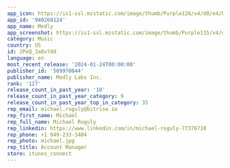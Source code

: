 ```yaml
---
app_icon: https://is1-ssl.mzstatic.com/image/thumb/Purple126/v4/d0/e4/b2/d0e4b26b-caa4-fe69-cdd4-0cbddbd242a1/AppIcon-0-0-1x_U007emarketing-0-7-0-P3-GLES2_U002c0-85-220.png/1024x1024bb.png
app_id: '940268124'
app_name: Medly
app_screenshot: https://is1-ssl.mzstatic.com/image/thumb/Purple115/v4/d2/a0/bf/d2a0bf77-1d07-3326-9795-496523f6f973/05d468fb-f13c-49b3-b3c5-1509bd2d9a2b_iPhone_12_Pro_1.png/1284x2778bb.png
category: Music
country: US
id: 2PeQ_3a8v7dd
language: en
most_recent_release: '2024-01-24T00:00:00'
publisher_id: '509970044'
publisher_name: Medly Labs Inc.
rank: '127'
release_count_in_past_year: '10'
release_count_in_past_year_category: 9
release_count_in_past_year_top_in_category: 35
rep_email: michael.roguly@bitrise.io
rep_first_name: Michael
rep_full_name: Michael Roguly
rep_linkedin: https://www.linkedin.com/in/michael-roguly-77376710
rep_phone: +1 949-233-3404
rep_photo: michael.jpg
rep_title: Account Manager
store: itunes_connect
---
```

